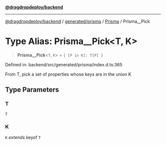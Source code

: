 [**@dragdropdeploy/backend**](../../../../../README.md)

***

[@dragdropdeploy/backend](../../../../../README.md) / [generated/prisma](../../../README.md) / [Prisma](../README.md) / Prisma\_\_Pick

# Type Alias: Prisma\_\_Pick\<T, K\>

> **Prisma\_\_Pick**\<`T`, `K`\> = `{ [P in K]: T[P] }`

Defined in: backend/src/generated/prisma/index.d.ts:365

From T, pick a set of properties whose keys are in the union K

## Type Parameters

### T

`T`

### K

`K` *extends* keyof `T`
